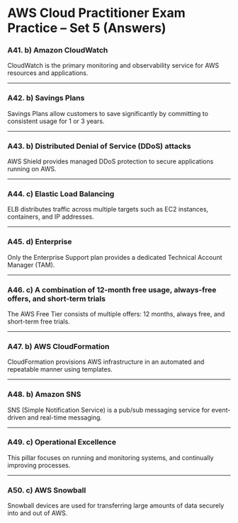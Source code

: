 # AWS Cloud Practitioner Exam Practice – Set 5 (Answers)

### A41. b) Amazon CloudWatch  
CloudWatch is the primary monitoring and observability service for AWS resources and applications.

---

### A42. b) Savings Plans  
Savings Plans allow customers to save significantly by committing to consistent usage for 1 or 3 years.

---

### A43. b) Distributed Denial of Service (DDoS) attacks  
AWS Shield provides managed DDoS protection to secure applications running on AWS.

---

### A44. c) Elastic Load Balancing  
ELB distributes traffic across multiple targets such as EC2 instances, containers, and IP addresses.

---

### A45. d) Enterprise  
Only the Enterprise Support plan provides a dedicated Technical Account Manager (TAM).

---

### A46. c) A combination of 12-month free usage, always-free offers, and short-term trials  
The AWS Free Tier consists of multiple offers: 12 months, always free, and short-term free trials.

---

### A47. b) AWS CloudFormation  
CloudFormation provisions AWS infrastructure in an automated and repeatable manner using templates.

---

### A48. b) Amazon SNS  
SNS (Simple Notification Service) is a pub/sub messaging service for event-driven and real-time messaging.

---

### A49. c) Operational Excellence  
This pillar focuses on running and monitoring systems, and continually improving processes.

---

### A50. c) AWS Snowball  
Snowball devices are used for transferring large amounts of data securely into and out of AWS.
